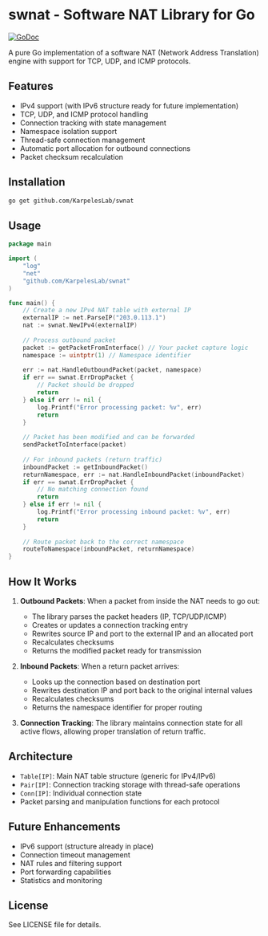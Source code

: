 # swnat - Software NAT Library for Go

[![GoDoc](https://godoc.org/github.com/KarpelesLab/swnat?status.svg)](https://godoc.org/github.com/KarpelesLab/swnat)

A pure Go implementation of a software NAT (Network Address Translation) engine with support for TCP, UDP, and ICMP protocols.

## Features

- IPv4 support (with IPv6 structure ready for future implementation)
- TCP, UDP, and ICMP protocol handling
- Connection tracking with state management
- Namespace isolation support
- Thread-safe connection management
- Automatic port allocation for outbound connections
- Packet checksum recalculation

## Installation

```bash
go get github.com/KarpelesLab/swnat
```

## Usage

```go
package main

import (
    "log"
    "net"
    "github.com/KarpelesLab/swnat"
)

func main() {
    // Create a new IPv4 NAT table with external IP
    externalIP := net.ParseIP("203.0.113.1")
    nat := swnat.NewIPv4(externalIP)
    
    // Process outbound packet
    packet := getPacketFromInterface() // Your packet capture logic
    namespace := uintptr(1) // Namespace identifier
    
    err := nat.HandleOutboundPacket(packet, namespace)
    if err == swnat.ErrDropPacket {
        // Packet should be dropped
        return
    } else if err != nil {
        log.Printf("Error processing packet: %v", err)
        return
    }
    
    // Packet has been modified and can be forwarded
    sendPacketToInterface(packet)
    
    // For inbound packets (return traffic)
    inboundPacket := getInboundPacket()
    returnNamespace, err := nat.HandleInboundPacket(inboundPacket)
    if err == swnat.ErrDropPacket {
        // No matching connection found
        return
    } else if err != nil {
        log.Printf("Error processing inbound packet: %v", err)
        return
    }
    
    // Route packet back to the correct namespace
    routeToNamespace(inboundPacket, returnNamespace)
}
```

## How It Works

1. **Outbound Packets**: When a packet from inside the NAT needs to go out:
   - The library parses the packet headers (IP, TCP/UDP/ICMP)
   - Creates or updates a connection tracking entry
   - Rewrites source IP and port to the external IP and an allocated port
   - Recalculates checksums
   - Returns the modified packet ready for transmission

2. **Inbound Packets**: When a return packet arrives:
   - Looks up the connection based on destination port
   - Rewrites destination IP and port back to the original internal values
   - Recalculates checksums
   - Returns the namespace identifier for proper routing

3. **Connection Tracking**: The library maintains connection state for all active flows, allowing proper translation of return traffic.

## Architecture

- `Table[IP]`: Main NAT table structure (generic for IPv4/IPv6)
- `Pair[IP]`: Connection tracking storage with thread-safe operations
- `Conn[IP]`: Individual connection state
- Packet parsing and manipulation functions for each protocol

## Future Enhancements

- IPv6 support (structure already in place)
- Connection timeout management
- NAT rules and filtering support
- Port forwarding capabilities
- Statistics and monitoring

## License

See LICENSE file for details.